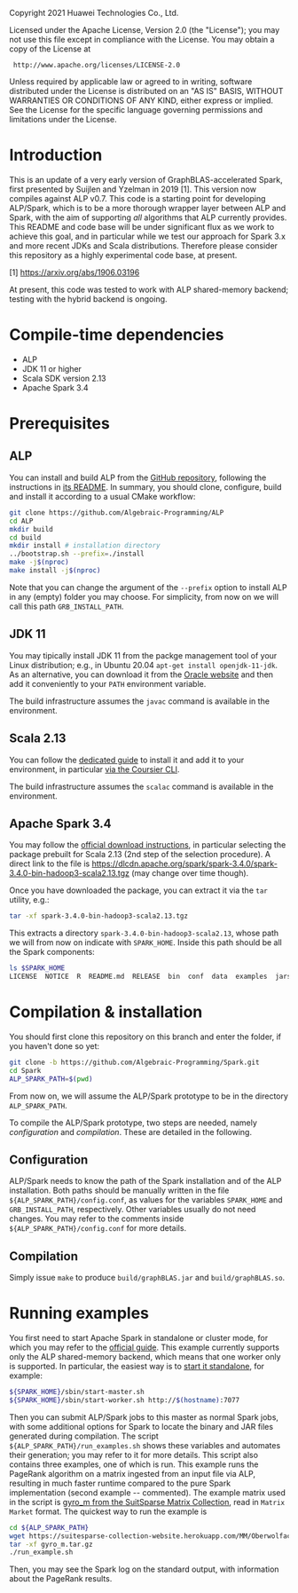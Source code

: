 

   Copyright 2021 Huawei Technologies Co., Ltd.

 Licensed under the Apache License, Version 2.0 (the "License");
 you may not use this file except in compliance with the License.
 You may obtain a copy of the License at

     http://www.apache.org/licenses/LICENSE-2.0

 Unless required by applicable law or agreed to in writing, software
 distributed under the License is distributed on an "AS IS" BASIS,
 WITHOUT WARRANTIES OR CONDITIONS OF ANY KIND, either express or implied.
 See the License for the specific language governing permissions and
 limitations under the License.


# Introduction
This is an update of a very early version of GraphBLAS-accelerated Spark, first
presented by Suijlen and Yzelman in 2019 [1]. This version now compiles against
ALP v0.7. This code is a starting point for developing ALP/Spark, which is to be
a more thorough wrapper layer between ALP and Spark, with the aim of supporting
*all* algorithms that ALP currently provides. This README and code base will be
under significant flux as we work to achieve this goal, and in particular while
we test our approach for Spark 3.x and more recent JDKs and Scala distributions.
Therefore please consider this repository as a highly experimental code base, at
present.

[1] https://arxiv.org/abs/1906.03196

At present, this code was tested to work with ALP shared-memory backend; testing
with the hybrid backend is ongoing.

# Compile-time dependencies

* ALP
* JDK 11 or higher
* Scala SDK version 2.13
* Apache Spark 3.4

# Prerequisites

## ALP
You can install and build ALP from the [GitHub repository](https://github.com/Algebraic-Programming/ALP.git),
following the instructions in [its README](https://github.com/Algebraic-Programming/ALP#readme).
In summary, you should clone, configure, build and install it according to a
usual CMake workflow:

```bash
git clone https://github.com/Algebraic-Programming/ALP
cd ALP
mkdir build
cd build
mkdir install # installation directory
../bootstrap.sh --prefix=./install
make -j$(nproc)
make install -j$(nproc)
```

Note that you can change the argument of the `--prefix` option to install ALP in
any (empty) folder you may choose. For simplicity, from now on we will call this
path `GRB_INSTALL_PATH`.

## JDK 11
You may tipically install JDK 11 from the packge management tool of your Linux
distribution; e.g., in Ubuntu 20.04 `apt-get install openjdk-11-jdk`. As an
alternative, you can download it from the
[Oracle website](https://www.oracle.com/java/technologies/javase/jdk11-archive-downloads.html)
and then add it conveniently to your `PATH` environment variable.

The build infrastructure assumes the `javac` command is available in the
environment.

## Scala 2.13
You can follow the [dedicated guide](https://www.scala-lang.org/download/2.13.0.html)
to install it and add it to your environment, in particular
[via the Coursier CLI](https://docs.scala-lang.org/getting-started/index.html#using-the-scala-installer-recommended-way).

The build infrastructure assumes the `scalac` command is available in the
environment.

## Apache Spark 3.4
You may follow the [official download instructions](https://spark.apache.org/downloads.html),
in particular selecting the package prebuilt for Scala 2.13 (2nd step of the
selection procedure). A direct link to the file is
https://dlcdn.apache.org/spark/spark-3.4.0/spark-3.4.0-bin-hadoop3-scala2.13.tgz
(may change over time though).

Once you have downloaded the package, you can extract it via the `tar` utility,
e.g.:

```bash
tar -xf spark-3.4.0-bin-hadoop3-scala2.13.tgz
```

This extracts a directory `spark-3.4.0-bin-hadoop3-scala2.13`, whose path we
will from now on indicate with `SPARK_HOME`. Inside this
path should be all the Spark components:

```bash
ls $SPARK_HOME
LICENSE  NOTICE  R  README.md  RELEASE  bin  conf  data  examples  jars  kubernetes  licenses  logs  python  sbin  work  yarn
```

# Compilation & installation
You should first clone this repository on this branch and enter the folder, if
you haven't done so yet:

```bash
git clone -b https://github.com/Algebraic-Programming/Spark.git
cd Spark
ALP_SPARK_PATH=$(pwd)
```

From now on, we will assume the ALP/Spark prototype to be in the directory
`ALP_SPARK_PATH`.

To compile the ALP/Spark prototype, two steps are needed, namely *configuration*
and *compilation*. These are detailed in the following.

## Configuration
ALP/Spark needs to know the path of the Spark installation and of the ALP
installation. Both paths should be manually written in the file
`${ALP_SPARK_PATH}/config.conf`, as values for the variables `SPARK_HOME` and
`GRB_INSTALL_PATH`, respectively. Other variables usually do not need changes.
You may refer to the comments inside `${ALP_SPARK_PATH}/config.conf` for more
details.

## Compilation
Simply issue `make` to produce `build/graphBLAS.jar` and `build/graphBLAS.so`.

# Running examples
You first need to start Apache Spark in standalone or cluster mode, for which
you may refer to the [official guide](https://spark.apache.org/docs/latest/).
This example currently supports only the ALP shared-memory backend, which means
that one worker only is supported. In particular, the easiest way is to
[start it standalone](https://spark.apache.org/docs/latest/spark-standalone.html#starting-a-cluster-manually),
for example:

```bash
${SPARK_HOME}/sbin/start-master.sh
${SPARK_HOME}/sbin/start-worker.sh http://$(hostname):7077
```

Then you can submit ALP/Spark jobs to this master as normal Spark jobs, with
some additional options for Spark to locate the binary and JAR files generated
during compilation. The script `${ALP_SPARK_PATH}/run_examples.sh` shows
these variables and automates their generation; you may refer to it for more
details. This script also contains three examples, one of which is run. This
example runs the PageRank algorithm on a matrix ingested from an input file
via ALP, resulting in much faster runtime compared to the pure Spark
implementation (second example -- commented). The example matrix used in the
script is [gyro_m from the SuitSparse Matrix Collection](https://sparse.tamu.edu/Oberwolfach/gyro_m),
read in `Matrix Market` format.
The quickest way to run the example is

```bash
cd ${ALP_SPARK_PATH}
wget https://suitesparse-collection-website.herokuapp.com/MM/Oberwolfach/gyro_m.tar.gz
tar -xf gyro_m.tar.gz
./run_example.sh
```

Then, you may see the Spark log on the standard output, with information about
the PageRank results.
